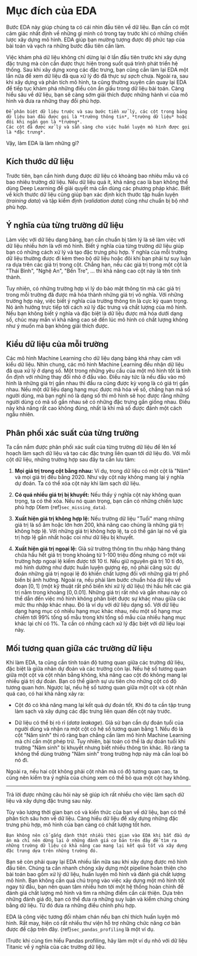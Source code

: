# Mục đích của EDA

Bước EDA này giúp chúng ta có cái nhìn đầu tiên về dữ liệu.
Bạn cần có một cảm giác nhất định về những gì mình có trong tay trước khi có những chiến lược xây dựng mô hình.
EDA giúp bạn mường tượng được độ phức tạp của bài toán và vạch ra những bước đầu tiên cần làm.

Việc khám phá dữ liệu không chỉ dừng lại ở lần đầu tiên trước khi xây dựng đặc trưng mà còn cần được thực hiện trong suốt quá trình phát triển hệ thống.
Sau khi xây dựng xong các đặc trưng, bạn cũng cần làm lại EDA một lần nữa để xem dữ liệu đã qua xử lý đó đã thực sự _sạch_ chưa.
Ngoài ra, sau khi xây dựng và phân tích mô hình, ta cũng thường xuyên cần quay lại EDA để tiếp tục khám phá những điều còn ẩn giấu trong dữ liệu bài toán. Càng hiểu sâu về dữ liệu, bạn sẽ càng sớm giải thích được những hành vi của mô hình và đưa ra những thay đổi phù hợp.


```{note}
Để phân biệt dữ liệu trước và sau bước tiền xử lý, các cột trong bảng dữ liệu ban đầu được gọi là *trường thông tin*, *trường dữ liệu* hoặc đôi khi ngắn gọn là *trường*.
Các cột đã được xử lý và sẵn sàng cho việc huấn luyện mô hình được gọi là *đặc trưng*.
```

Vậy, làm EDA là làm những gì?

## Kích thước dữ liệu

Trước tiên, bạn cần hình dung được dữ liệu có khoảng bao nhiêu mẫu và có bao nhiêu trường dữ liệu.
Nếu dữ liệu quá ít, khả năng cao là bạn không thể dùng Deep Learning để giải quyết mà cần dùng các phương pháp khác.
Biết về kích thước dữ liệu cũng giúp bạn xác định kích thước tập huấn luyện (_training data_) và tập kiểm định (_validation data_) cũng như chuẩn bị bộ nhớ phù hợp.

## Ý nghĩa của từng trường dữ liệu

Làm việc với dữ liệu dạng bảng, bạn cần chuẩn bị tâm lý là sẽ làm việc với dữ liệu nhiều hơn là với mô hình.
Biết ý nghĩa của từng trường dữ liệu giúp bạn có những cách xử lý và tạo đặc trưng phù hợp.
Ý nghĩa của mỗi trường dữ liệu thường được đi kèm theo bộ dữ liệu hoặc đôi khi bạn phải tự suy luận ra dựa trên các giá trị trong cột.
Chẳng hạn, nếu các giá trị trong một cột là "Thái Bình", "Nghệ An", "Bến Tre", ... thì khả năng cao cột này là tên tỉnh thành.

Tuy nhiên, có những trường hợp vì lý do bảo mật thông tin mà các giá trị trong mỗi trường đã được mã hóa thành những giá trị vô nghĩa.
Với những trường hợp này, việc biết ý nghĩa của trường thông tin là cực kỳ quan trọng.
Nó ảnh hưởng trực tiếp tới cách xử lý đặc trưng và chất lượng của mô hình.
Nếu bạn không biết ý nghĩa và đặc biệt là dữ liệu được mã hóa dưới dạng số, chúc may mắn vì khả năng cao sẽ đến lúc mô hình có chất lượng không như ý muốn mà bạn không giải thích được.

## Kiểu dữ liệu của mỗi trường

Các mô hình Machine Learning cho dữ liệu dạng bảng khá nhạy cảm với kiểu dữ liệu.
Nhìn chung, các mô hình Machine Learning đều nhận dữ liệu đã qua xử lý ở dạng số.
Một trong những yêu cầu của một mô hình tốt là tính ổn định với những thay đổi nhỏ ở đầu vào.
Điều này tức là nếu đầu vào mô hình là những giá trị gần nhau thì đầu ra cũng được kỳ vọng là có giá trị gần nhau.
Nếu một dữ liệu dạng hạng mục được mã hóa về số, chẳng hạn mã số người dùng, mà bạn nghĩ nó là dạng số thì mô hình sẽ học được rằng những
người dùng có mã số gần nhau sẽ có những đặc trưng gần giống nhau.
Điều này khả năng rất cao không đúng, nhất là khi mã số được đánh một cách ngẫu nhiên.

## Phân phối xác suất của từng trường

Ta cần nắm được phân phối xác suất của từng trường dữ liệu để lên kế hoạch làm sạch dữ liệu và tạo các đặc trưng liên quan tới dữ liệu đó.
Với mỗi cột dữ liệu, những trường hợp sau đây ta cần lưu tâm:

1. **Mọi giá trị trong cột bằng nhau:** Ví dụ, trong dữ liệu có một cột là "Năm" và mọi giá trị đều bằng 2020.
Như vậy cột này không mang lại ý nghĩa dự đoán. Ta có thể xóa cột này khi làm sạch dữ liệu.

2. **Có quá nhiều giá trị bị khuyết:** Nếu thấy ý nghĩa cột này không quan trọng, ta có thể xóa.
Nếu nó quan trọng, bạn cần có những chiến lược phù hợp (Xem {ref}`sec_missing_data`).

3. **Xuất hiện giá trị không hợp lệ:**
Nếu trường dữ liệu "Tuổi" mang những giá trị là số âm hoặc lớn hơn 200, khả năng cao chúng là những giá trị không hợp lệ.
Với những giá trị không hợp lệ, ta có thể gán lại nó về gía trị hợp lệ gần nhất hoặc coi như dữ liệu bị khuyết.


4. **Xuất hiện giá trị ngoại lệ:**
Giả sử trường thông tin thu nhập hàng tháng chứa hầu hết giá trị trong khoảng từ 1-100 triệu đồng nhưng có một vài trường hợp ngoại lệ kiếm được tới 10 tỉ.
Nếu giữ nguyên giá trị 10 tỉ đó, mô hình dường như được huấn luyện gượng ép, nó phải căng sức dự đoán những giá trị ngoại lệ đó khiến chất lượng đối với những giá trị phổ biến bị ảnh hưởng. Ngoài ra, nếu phải làm bước chuẩn hóa dữ liệu về đoạn $[0, 1]$ (một kỹ thuật rất phố biến khi xử lý dữ liệu) thì hầu hết các giá trị nằm trong khoảng $[0, 0.01]$. Những giá trị rất nhỏ và gần nhau này có thể dẫn đến việc mô hình không phân biệt được sự khác nhau giữa các mức thu nhập khác nhau.
Đó là ví dụ với dữ liệu dạng số. Với dữ liệu dạng hạng mục có nhiều hạng mục khác nhau, nếu một số hạng mục chiếm tới 99% tổng số mẫu trong khi tổng số mẫu của nhiều hạng mục khác lại chỉ có 1%. Ta cần có những cách xử lý đặc biệt với dữ liệu loại này.


## Mối tương quan giữa các trường dữ liệu

Khi làm EDA, ta cũng cần tính toán độ tương quan giữa các trường dữ liệu, đặc biệt là giữa nhãn dự đoán và các trường còn lại.
Nếu hệ số tương quan giữa một cột và cột nhãn bằng không, khả năng cao cột đó không mang lại nhiều giá trị dự đoán.
Bạn có thể giành sự ưu tiên cho những cột có độ tương quan hơn.
Ngược lại, nếu hệ số tương quan giữa một cột và cột nhãn quá cao, có hai khả năng xảy ra:

* Cột đó có khả năng mang lại kết quả dự đoán tốt. Khi đó ta cần tập trung làm sạch và xây dựng các đặc trưng liên quan đến cột này trước.

* Dữ liệu có thể bị rò rỉ (_data leakage_). Giả sử bạn cần dự đoán tuổi của người dùng và nhận ra một cột có hệ số tương quan bằng 1.
Nếu đó là cột "Năm sinh" thì rõ ràng bạn chẳng cần làm mô hình Machine Learning mà chỉ cần một phép trừ.
Tuy nhiên, bài toán có thể là dự đoán tuổi khi trường "Năm sinh" bị khuyết nhưng biết nhiều thông tin khác.
Rõ ràng ta không thể dùng trường "Năm sinh" trong trường hợp này mà cần loại bỏ nó đi.

Ngoài ra, nếu hai cột không phải cột nhãn mà có độ tương quan cao, ta cũng nên kiểm tra ý nghĩa của chúng xem có thể bỏ qua một cột hay không.

------

Trả lời được những câu hỏi này sẽ giúp ích rất nhiều cho việc làm sạch dữ liệu và xây dựng đặc trưng sau này.

Tùy vào lượng thời gian bạn có và kiến thức của bạn về dữ liệu, bạn có thể phân tích sâu hơn về dữ liệu. Càng hiểu dữ liệu để xây dựng những đặc trưng phù hợp, mô hình của bạn càng có chất lượng tốt hơn.

```{tip}
Bạn không nên cố gắng dành thật nhiều thời gian vào EDA khi bắt đầu dự án mà chỉ nên dừng lại ở những đánh giá cơ bản trên đây để tìm ra những trường dữ liệu có khả năng cao mang lại kết quả tốt và xây dựng đặc trưng dựa trên những trường đó.
```

Bạn sẽ còn phải quay lại EDA nhiều lần nữa sau khi xây dựng được mô hình đầu tiên.
Chúng ta cần nhanh chóng xây dựng một pipeline hoàn thiện cho bài toán bao gồm xử lý dữ liệu, huấn luyện mô hình và đánh giá chất lượng mô hình. Bạn không cần quá chú trọng vào việc xây dựng một mô hình tốt ngay từ đầu, bạn nên quan tâm nhiều hơn tới một hệ thống hoàn chỉnh để đánh giá chất lượng mô hình và tìm ra những điểm cần cải thiện. Dựa trên những đánh giá đó, bạn có thể đưa ra những suy luận và kiểm chứng chúng bằng dữ liệu. Từ đó đưa ra những điều chỉnh phù hợp.

EDA là công việc tương đối nhàm chán nếu bạn chỉ thích huấn luyện mô hình. Rất may, hiện có rất nhiều thư viện hỗ trợ những chức năng cơ bản được đề cập trên đây. {ref}`sec_pandas_profiling` là một ví dụ.

lTrước khi cùng tìm hiểu Pandas profiling, hãy làm một ví dụ nhỏ với dữ liệu Titanic về ý nghĩa của các trường dữ liệu.